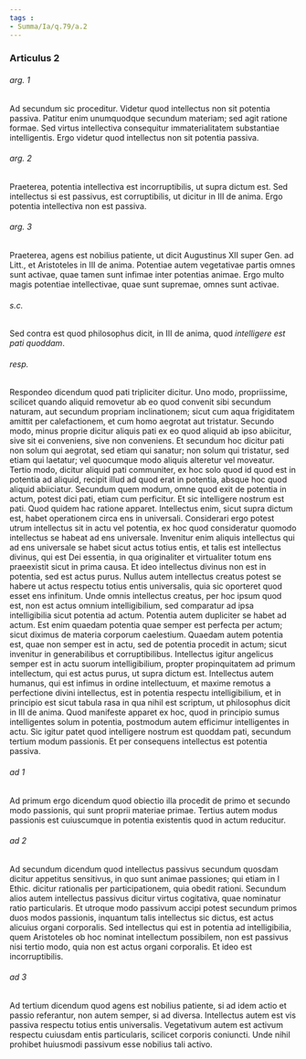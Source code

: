 ```yaml
---
tags : 
- Summa/Ia/q.79/a.2
---
```


### Articulus 2

###### arg. 1
Ad secundum sic proceditur. Videtur quod intellectus non sit potentia passiva. Patitur enim unumquodque secundum materiam; sed agit ratione formae. Sed virtus intellectiva consequitur immaterialitatem substantiae intelligentis. Ergo videtur quod intellectus non sit potentia passiva.

###### arg. 2
Praeterea, potentia intellectiva est incorruptibilis, ut supra dictum est. Sed intellectus si est passivus, est corruptibilis, ut dicitur in III de anima. Ergo potentia intellectiva non est passiva.

###### arg. 3
Praeterea, agens est nobilius patiente, ut dicit Augustinus XII super Gen. ad Litt., et Aristoteles in III de anima. Potentiae autem vegetativae partis omnes sunt activae, quae tamen sunt infimae inter potentias animae. Ergo multo magis potentiae intellectivae, quae sunt supremae, omnes sunt activae.

###### s.c.
Sed contra est quod philosophus dicit, in III de anima, quod *intelligere est pati quoddam*.

###### resp.
Respondeo dicendum quod pati tripliciter dicitur. Uno modo, propriissime, scilicet quando aliquid removetur ab eo quod convenit sibi secundum naturam, aut secundum propriam inclinationem; sicut cum aqua frigiditatem amittit per calefactionem, et cum homo aegrotat aut tristatur. Secundo modo, minus proprie dicitur aliquis pati ex eo quod aliquid ab ipso abiicitur, sive sit ei conveniens, sive non conveniens. Et secundum hoc dicitur pati non solum qui aegrotat, sed etiam qui sanatur; non solum qui tristatur, sed etiam qui laetatur; vel quocumque modo aliquis alteretur vel moveatur. Tertio modo, dicitur aliquid pati communiter, ex hoc solo quod id quod est in potentia ad aliquid, recipit illud ad quod erat in potentia, absque hoc quod aliquid abiiciatur. Secundum quem modum, omne quod exit de potentia in actum, potest dici pati, etiam cum perficitur. Et sic intelligere nostrum est pati. Quod quidem hac ratione apparet. Intellectus enim, sicut supra dictum est, habet operationem circa ens in universali. Considerari ergo potest utrum intellectus sit in actu vel potentia, ex hoc quod consideratur quomodo intellectus se habeat ad ens universale. Invenitur enim aliquis intellectus qui ad ens universale se habet sicut actus totius entis, et talis est intellectus divinus, qui est Dei essentia, in qua originaliter et virtualiter totum ens praeexistit sicut in prima causa. Et ideo intellectus divinus non est in potentia, sed est actus purus. Nullus autem intellectus creatus potest se habere ut actus respectu totius entis universalis, quia sic oporteret quod esset ens infinitum. Unde omnis intellectus creatus, per hoc ipsum quod est, non est actus omnium intelligibilium, sed comparatur ad ipsa intelligibilia sicut potentia ad actum. Potentia autem dupliciter se habet ad actum. Est enim quaedam potentia quae semper est perfecta per actum; sicut diximus de materia corporum caelestium. Quaedam autem potentia est, quae non semper est in actu, sed de potentia procedit in actum; sicut invenitur in generabilibus et corruptibilibus. Intellectus igitur angelicus semper est in actu suorum intelligibilium, propter propinquitatem ad primum intellectum, qui est actus purus, ut supra dictum est. Intellectus autem humanus, qui est infimus in ordine intellectuum, et maxime remotus a perfectione divini intellectus, est in potentia respectu intelligibilium, et in principio est sicut tabula rasa in qua nihil est scriptum, ut philosophus dicit in III de anima. Quod manifeste apparet ex hoc, quod in principio sumus intelligentes solum in potentia, postmodum autem efficimur intelligentes in actu. Sic igitur patet quod intelligere nostrum est quoddam pati, secundum tertium modum passionis. Et per consequens intellectus est potentia passiva.

###### ad 1
Ad primum ergo dicendum quod obiectio illa procedit de primo et secundo modo passionis, qui sunt proprii materiae primae. Tertius autem modus passionis est cuiuscumque in potentia existentis quod in actum reducitur.

###### ad 2
Ad secundum dicendum quod intellectus passivus secundum quosdam dicitur appetitus sensitivus, in quo sunt animae passiones; qui etiam in I Ethic. dicitur rationalis per participationem, quia obedit rationi. Secundum alios autem intellectus passivus dicitur virtus cogitativa, quae nominatur ratio particularis. Et utroque modo passivum accipi potest secundum primos duos modos passionis, inquantum talis intellectus sic dictus, est actus alicuius organi corporalis. Sed intellectus qui est in potentia ad intelligibilia, quem Aristoteles ob hoc nominat intellectum possibilem, non est passivus nisi tertio modo, quia non est actus organi corporalis. Et ideo est incorruptibilis.

###### ad 3
Ad tertium dicendum quod agens est nobilius patiente, si ad idem actio et passio referantur, non autem semper, si ad diversa. Intellectus autem est vis passiva respectu totius entis universalis. Vegetativum autem est activum respectu cuiusdam entis particularis, scilicet corporis coniuncti. Unde nihil prohibet huiusmodi passivum esse nobilius tali activo.

